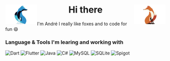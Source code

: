 <h1 align="center">
  <span>
    <img style="float: left;" src="https://raw.githubusercontent.com/Unp1xelt/Unp1xelt/main/blue_fox.gif" width="100px" height="63px" />
  </span>
  Hi there
  <span>
    <img style="float: right;" src="https://raw.githubusercontent.com/Unp1xelt/Unp1xelt/main/red_fox.gif" width="100px" height="63px" />
  </span>
</h1>
 
I'm André I really like foxes and to code for fun :smile:
</br>

### Language & Tools I'm learing and working with

![Dart](https://img.shields.io/badge/dart-%230175C2.svg?style=for-the-badge&logo=dart&logoColor=white)
![Flutter](https://img.shields.io/badge/Flutter-%2302569B.svg?style=for-the-badge&logo=Flutter&logoColor=white)
![Java](https://img.shields.io/badge/java-%23BB432D.svg?style=for-the-badge&logo=java&logoColor=white)
![C#](https://img.shields.io/badge/c%23-%238C5CC6.svg?style=for-the-badge&logo=c-sharp&logoColor=white)
![MySQL](https://img.shields.io/badge/mysql-%2300000f.svg?style=for-the-badge&logo=mysql&logoColor=white)
![SQLite](https://img.shields.io/badge/sqlite-%2307405e.svg?style=for-the-badge&logo=sqlite&logoColor=white)
![Spigot](https://img.shields.io/badge/Spigot-%23EF9228.svg?style=for-the-badge)
